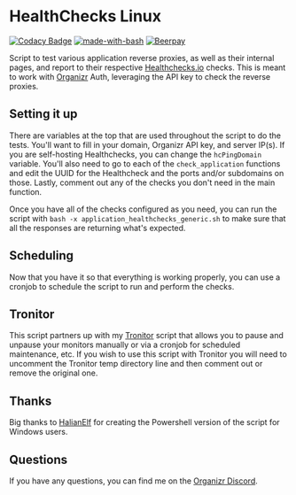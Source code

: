 # HealthChecks Linux
[![Codacy Badge](https://api.codacy.com/project/badge/Grade/959bfd5ae28547b1985f7a2e6dbb7e83)](https://www.codacy.com/app/christronyxyocum/HealthChecks-Linux?utm_source=github.com&amp;utm_medium=referral&amp;utm_content=christronyxyocum/HealthChecks-Linux&amp;utm_campaign=Badge_Grade)
[![made-with-bash](https://img.shields.io/badge/Made%20with-Bash-1f425f.svg)](https://www.gnu.org/software/bash/)
[![Beerpay](https://beerpay.io/christronyxyocum/HealthChecks-Linux/badge.svg)](https://beerpay.io/christronyxyocum/HealthChecks-Linux)

Script to test various application reverse proxies, as well as their internal pages, and report to their respective [Healthchecks.io](https://healthchecks.io) checks. This is meant to work with [Organizr](https://github.com/causefx/Organizr) Auth, leveraging the API key to check the reverse proxies.

## Setting it up

There are variables at the top that are used throughout the script to do the tests. You'll want to fill in your domain, Organizr API key, and server IP(s). If you are self-hosting Healthchecks, you can change the `hcPingDomain` variable. You'll also need to go to each of the `check_application` functions and edit the UUID for the Healthcheck and the ports and/or subdomains on those. Lastly, comment out any of the checks you don't need in the main function.

Once you have all of the checks configured as you need, you can run the script with `bash -x application_healthchecks_generic.sh` to make sure that all the responses are returning what's expected.

## Scheduling

Now that you have it so that everything is working properly, you can use a cronjob to schedule the script to run and perform the checks.

## Tronitor

This script partners up with my [Tronitor](https://github.com/christronyxyocum/tronitor) script that allows you to pause and unpause your monitors manually or via a cronjob for scheduled maintenance, etc. If you wish to use this script with Tronitor you will need to uncomment the Tronitor temp directory line and then comment out or remove the original one.

## Thanks

Big thanks to [HalianElf](https://github.com/HalianElf) for creating the Powershell version of the script for Windows users.

## Questions

If you have any questions, you can find me on the [Organizr Discord](https://organizr.app/discord).
